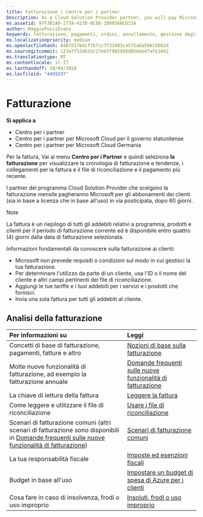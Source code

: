 ```yaml
---
title: Fatturazione | Centro per i partner
Description: As a Cloud Solution Provider partner, you will pay Microsoft 60 days in arrears for the license-based and usage-based subscriptions of your customers.
ms.assetid: 97F3B1A0-277A-423D-BC8B-2D0056BCD33A
author: MaggiePucciEvans
keywords: fatturazione, pagamenti, ordini, annullamento, gestione degli ordini, insolvenza, frode, utilizzo improprio, imposta, esenzioni fiscali, file di riconciliazione, file riconciliazione
ms.localizationpriority: medium
ms.openlocfilehash: 0407d176dcf7b7cc7f33403c4575a8a59b15b02d
ms.sourcegitcommit: 123a7f53d633c27eb5f982926d856de47afb1042
ms.translationtype: MT
ms.contentlocale: it-IT
ms.lasthandoff: 10/09/2018
ms.locfileid: "4489297"
---
```

# <a name="billing"></a>Fatturazione

**Si applica a**

-  Centro per i partner
-  Centro per i partner per Microsoft Cloud per il governo statunitense
-  Centro per i partner per Microsoft Cloud Germania

Per la fattura, Vai al menu **Centro per i Partner** e quindi seleziona **la fatturazione** per visualizzare la cronologia di fatturazione e tendenze, i collegamenti per la fattura e il file di riconciliazione e il pagamento più recente.

I partner del programma Cloud Solution Provider che scelgono la fatturazione mensile pagheranno Microsoft per gli abbonamenti dei clienti (sia in base a licenza che in base all'uso) in via posticipata, dopo 60 giorni.

> [!NOTE]  
> La fattura è un riepilogo di tutti gli addebiti relativi a programma, prodotti e clienti per il periodo di fatturazione corrente ed è disponibile entro quattro (4) giorni dalla data di fatturazione selezionata.

Informazioni fondamentali da conoscere sulla fatturazione ai clienti:

-   Microsoft non prevede requisiti o condizioni sul modo in cui gestisci la tua fatturazione.
-   Per determinare l'utilizzo da parte di un cliente, usa l'ID o il nome del cliente e altri campi pertinenti dei file di riconciliazione.
-   Aggiungi le tue tariffe e i tuoi addebiti per i servizi e i prodotti che fornisci.
-   Invia una sola fattura per tutti gli addebiti al cliente.

## <a name="billing-resources"></a>Analisi della fatturazione
|**Per informazioni su**   |**Leggi**    |
|:-----------------------------|:-----------------|
|Concetti di base di fatturazione, pagamenti, fatture e altro   |[Nozioni di base sulla fatturazione](billing-basics.md)
|Molte nuove funzionalità di fatturazione, ad esempio la fatturazione annuale   |[Domande frequenti sulle nuove funzionalità di fatturazione](faq-about-new-billing-features.md)|
|La chiave di lettura della fattura   |[Leggere la fattura](read-your-bill.md)   |
|Come leggere e utilizzare il file di riconciliazione   |[Usare i file di riconciliazione](use-the-reconciliation-files.md)|
|Scenari di fatturazione comuni (altri scenari di fatturazione sono disponibili in [Domande frequenti sulle nuove funzionalità di fatturazione](faq-about-new-billing-features.md))|[Scenari di fatturazione comuni](common-billing-scenarios.md)|
|La tua responsabilità fiscale   | [Imposte ed esenzioni fiscali](tax-and-tax-exemptions.md)|
|Budget in base all'uso    |[Impostare un budget di spesa di Azure per i clienti](set-an-azure-spending-budget-for-your-customers.md)|
|Cosa fare in caso di insolvenza, frodi o uso improprio   |[Insoluti, frodi o uso improprio](non-payment--fraud--or-misuse.md)|




















